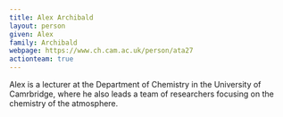 ```yaml
---
title: Alex Archibald
layout: person
given: Alex
family: Archibald
webpage: https://www.ch.cam.ac.uk/person/ata27
actionteam: true
---
```


Alex is a lecturer at the Department of Chemistry in the University of Camrbridge, where he also leads a team of researchers focusing on the chemistry of the atmosphere.
